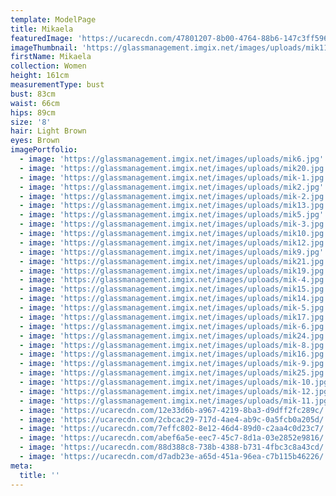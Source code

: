 ```yaml
---
template: ModelPage
title: Mikaela
featuredImage: 'https://ucarecdn.com/47801207-8b00-4764-88b6-147c3ff596d3/'
imageThumbnail: 'https://glassmanagement.imgix.net/images/uploads/mik11.jpg'
firstName: Mikaela
collection: Women
height: 161cm
measurementType: bust
bust: 83cm
waist: 66cm
hips: 89cm
size: '8'
hair: Light Brown
eyes: Brown
imagePortfolio:
  - image: 'https://glassmanagement.imgix.net/images/uploads/mik6.jpg'
  - image: 'https://glassmanagement.imgix.net/images/uploads/mik20.jpg'
  - image: 'https://glassmanagement.imgix.net/images/uploads/mik-1.jpg'
  - image: 'https://glassmanagement.imgix.net/images/uploads/mik2.jpg'
  - image: 'https://glassmanagement.imgix.net/images/uploads/mik-2.jpg'
  - image: 'https://glassmanagement.imgix.net/images/uploads/mik13.jpg'
  - image: 'https://glassmanagement.imgix.net/images/uploads/mik5.jpg'
  - image: 'https://glassmanagement.imgix.net/images/uploads/mik-3.jpg'
  - image: 'https://glassmanagement.imgix.net/images/uploads/mik10.jpg'
  - image: 'https://glassmanagement.imgix.net/images/uploads/mik12.jpg'
  - image: 'https://glassmanagement.imgix.net/images/uploads/mik9.jpg'
  - image: 'https://glassmanagement.imgix.net/images/uploads/mik21.jpg'
  - image: 'https://glassmanagement.imgix.net/images/uploads/mik19.jpg'
  - image: 'https://glassmanagement.imgix.net/images/uploads/mik-4.jpg'
  - image: 'https://glassmanagement.imgix.net/images/uploads/mik15.jpg'
  - image: 'https://glassmanagement.imgix.net/images/uploads/mik14.jpg'
  - image: 'https://glassmanagement.imgix.net/images/uploads/mik-5.jpg'
  - image: 'https://glassmanagement.imgix.net/images/uploads/mik17.jpg'
  - image: 'https://glassmanagement.imgix.net/images/uploads/mik-6.jpg'
  - image: 'https://glassmanagement.imgix.net/images/uploads/mik24.jpg'
  - image: 'https://glassmanagement.imgix.net/images/uploads/mik-8.jpg'
  - image: 'https://glassmanagement.imgix.net/images/uploads/mik16.jpg'
  - image: 'https://glassmanagement.imgix.net/images/uploads/mik-9.jpg'
  - image: 'https://glassmanagement.imgix.net/images/uploads/mik25.jpg'
  - image: 'https://glassmanagement.imgix.net/images/uploads/mik-10.jpg'
  - image: 'https://glassmanagement.imgix.net/images/uploads/mik-12.jpg'
  - image: 'https://glassmanagement.imgix.net/images/uploads/mik-11.jpg'
  - image: 'https://ucarecdn.com/12e33d6b-a967-4219-8ba3-d9dff2fc289c/'
  - image: 'https://ucarecdn.com/2cbcac29-717d-4ae4-ab9c-0a5fcb0a205d/'
  - image: 'https://ucarecdn.com/7effc802-8e12-46d4-89d0-c2aa4c0d23c7/'
  - image: 'https://ucarecdn.com/abef6a5e-eec7-45c7-8d1a-03e2852e9816/'
  - image: 'https://ucarecdn.com/88d388c8-738b-4388-b731-4fbc3c8a43cd/'
  - image: 'https://ucarecdn.com/d7adb23e-a65d-451a-96ea-c7b115b46226/'
meta:
  title: ''
---
```


